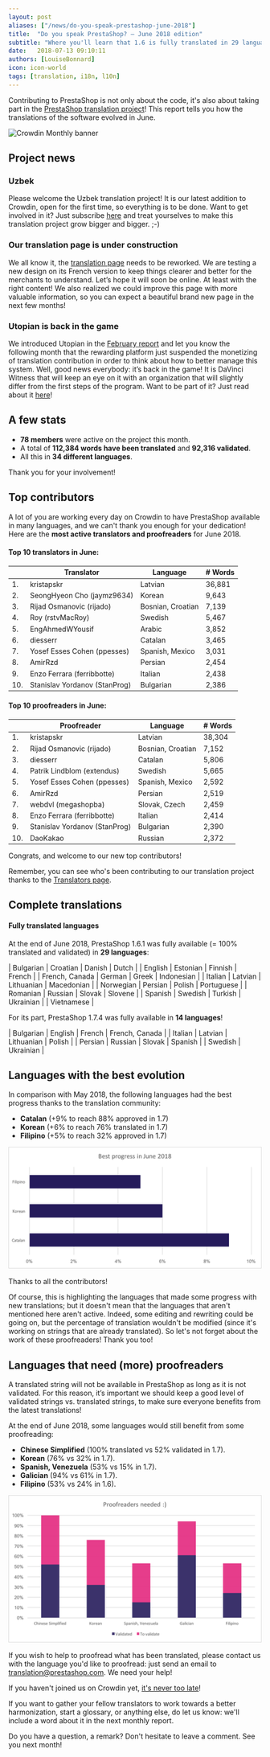 ```yaml
---
layout: post
aliases: ["/news/do-you-speak-prestashop-june-2018"]
title:  "Do you speak PrestaShop? – June 2018 edition"
subtitle: "Where you'll learn that 1.6 is fully translated in 29 languages"
date:   2018-07-13 09:10:11
authors: [LouiseBonnard]
icon: icon-world
tags: [translation, i18n, l10n]
---
```


Contributing to PrestaShop is not only about the code, it's also about taking part in the [PrestaShop translation project](https://crowdin.com/project/prestashop-official)! This report tells you how the translations of the software evolved in June.

![Crowdin Monthly banner](/assets/images/2017/04/DYSpeakPS.jpg)

## Project news


### Uzbek

Please welcome the Uzbek translation project! It is our latest addition to Crowdin, open for the first time, so everything is to be done. Want to get involved in it? Just subscribe [here]( https://crowdin.com/project/prestashop-official/uz#) and treat yourselves to make this translation project grow bigger and bigger. ;-)


### Our translation page is under construction

We all know it, the [translation page]( https://www.prestashop.com/en/translations) needs to be reworked. We are testing a new design on its French version to keep things clearer and better for the merchants to understand. Let’s hope it will soon be online. At least with the right content! We also realized we could improve this page with more valuable information, so you can expect a beautiful brand new page in the next few months!


### Utopian is back in the game

We introduced Utopian in the [February report]( http://build.prestashop.com/news/do-you-speak-prestashop-february-2018) and let you know the following month that the rewarding platform just suspended the monetizing of translation contribution in order to think about how to better manage this system. Well, good news everybody: it’s back in the game! It is DaVinci Witness that will keep an eye on it with an organization that will slightly differ from the first steps of the program. Want to be part of it? Just read about it [here](https://steemit.com/witness-update/@davinci.witness/davinci-witness-update-6-utopian-io-translation-rewards-are-coming-back)!


## A few stats
 
* **78 members** were active on the project this month.
* A total of **112,384 words have been translated** and **92,316 validated**.
* All this in **34 different languages**.
 
Thank you for your involvement!
 
 
## Top contributors
 
A lot of you are working every day on Crowdin to have PrestaShop available in many languages, and we can't thank you enough for your dedication! Here are the **most active translators and proofreaders** for June 2018.
 
#### Top 10 translators in June:
 
| |Translator | Language | # Words
|-|---------- | -------- | ----------------
 1. | kristapskr | Latvian | 36,881
 2. | SeongHyeon Cho (jaymz9634) | Korean | 9,643
 3. | Rijad Osmanovic (rijado) | Bosnian, Croatian | 7,139
 4. | Roy (rstvMacRoy) | Swedish | 5,467
 5. | EngAhmedWYousif | Arabic | 3,852
 6. | diesserr | Catalan | 3,465
 7. | Yosef Esses Cohen (ppesses) | Spanish, Mexico | 3,031
 8. | AmirRzd | Persian | 2,454
 9. | Enzo Ferrara (ferribbotte) | Italian | 2,438
10. | Stanislav Yordanov (StanProg) | Bulgarian | 2,386
 
 
#### Top 10 proofreaders in June:
 
| | Proofreader | Language | # Words
|-| ---------- | -------- | ----------------
 1. | kristapskr | Latvian | 38,304
 2. | Rijad Osmanovic (rijado) | Bosnian, Croatian | 7,152
 3. | diesserr | Catalan | 5,806
 4. | Patrik Lindblom (extendus) | Swedish | 5,665
 5. | Yosef Esses Cohen (ppesses) | Spanish, Mexico | 2,592
 6. | AmirRzd | Persian | 2,519
 7. | webdvl (megashopba) | Slovak, Czech | 2,459
 8. | Enzo Ferrara (ferribbotte) | Italian | 2,414
 9. | Stanislav Yordanov (StanProg) | Bulgarian | 2,390
10. | DaoKakao | Russian | 2,372
 
Congrats, and welcome to our new top contributors!
 
Remember, you can see who's been contributing to our translation project thanks to the [Translators page](http://translators.prestashop.com/).


## Complete translations
 
#### Fully translated languages
 
At the end of June 2018, PrestaShop 1.6.1 was fully available (= 100% translated and validated) in **29 languages**:
 
| Bulgarian | Croatian | Danish | Dutch |
| English | Estonian | Finnish | French |
| French, Canada | German | Greek | Indonesian |
| Italian | Latvian | Lithuanian | Macedonian | 
| Norwegian | Persian | Polish | Portuguese |
| Romanian | Russian | Slovak | Slovene |
| Spanish | Swedish | Turkish | Ukrainian |
| Vietnamese |
 
For its part, PrestaShop 1.7.4 was fully available in **14 languages**!
 
| Bulgarian | English | French | French, Canada |
| Italian | Latvian | Lithuanian | Polish |
| Persian | Russian | Slovak | Spanish |
| Swedish | Ukrainian |
 
 
## Languages with the best evolution
 
In comparison with May 2018, the following languages had the best progress thanks to the translation community:
 
* **Catalan** (+9% to reach 88% approved in 1.7)
* **Korean** (+6% to reach 76% translated in 1.7)
* **Filipino** (+5% to reach 32% approved in 1.7)
 
![Best translation progress for June 2018](/assets/images/2018/07/Build-Crowdin-progress-June18.png)
 
Thanks to all the contributors!
 
Of course, this is highlighting the languages that made some progress with new translations; but it doesn't mean that the languages that aren't mentioned here aren't active. Indeed, some editing and rewriting could be going on, but the percentage of translation wouldn't be modified (since it's working on strings that are already translated). So let's not forget about the work of these proofreaders! Thank you too!
 
 
## Languages that need (more) proofreaders
 
A translated string will not be available in PrestaShop as long as it is not validated. For this reason, it’s important we should keep a good level of validated strings vs. translated strings, to make sure everyone benefits from the latest translations!
 
At the end of June 2018, some languages would still benefit from some proofreading:
 
* **Chinese Simplified** (100% translated vs 52% validated in 1.7).
* **Korean** (76% vs 32% in 1.7).
* **Spanish, Venezuela** (53% vs 15% in 1.7).
* **Galician** (94% vs 61% in 1.7).
* **Filipino** (53% vs 24% in 1.6).
 
![Languages that need proofreading](/assets/images/2018/07/Build-Crowdin-proofreading-June18.png)
 
If you wish to help to proofread what has been translated, please contact us with the language you'd like to proofread: just send an email to translation@prestashop.com. We need your help! 
 
If you haven't joined us on Crowdin yet, [it's never too late](https://crowdin.com/project/prestashop-official)!
 
If you want to gather your fellow translators to work towards a better harmonization, start a glossary, or anything else, do let us know: we'll include a word about it in the next monthly report.
 
Do you have a question, a remark? Don't hesitate to leave a comment. See you next month!
